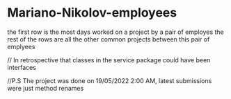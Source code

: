 # Mariano-Nikolov-employees

the first row is the most days worked on a project by a pair of employes
the rest of the rows are all the other common projects between this pair of emplyees


// In retrospective that classes in the service package could have been interfaces


//P.S The project was done on 19/05/2022 2:00 AM, latest submissions were just method renames
